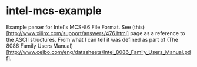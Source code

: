 # intel-mcs-example
Example parser for Intel's MCS-86 File Format. See
(this)[http://www.xilinx.com/support/answers/476.html] page as a reference to
the ASCII structures. From what I can tell it was defined as part of (The 8086
Family Users
Manual)[http://www.ceibo.com/eng/datasheets/Intel_8086_Family_Users_Manual.pdf].
